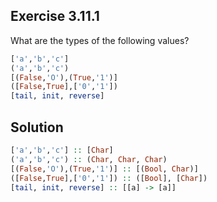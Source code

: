 ## Exercise 3.11.1

What are the types of the following values?

```haskell
['a','b','c']
('a','b','c')
[(False,'O'),(True,'1')]
([False,True],['0','1'])
[tail, init, reverse]
```

## Solution

```haskell
['a','b','c'] :: [Char]
('a','b','c') :: (Char, Char, Char)
[(False,'O'),(True,'1')] :: [(Bool, Char)]
([False,True],['0','1']) :: ([Bool], [Char])
[tail, init, reverse] :: [[a] -> [a]]
```

